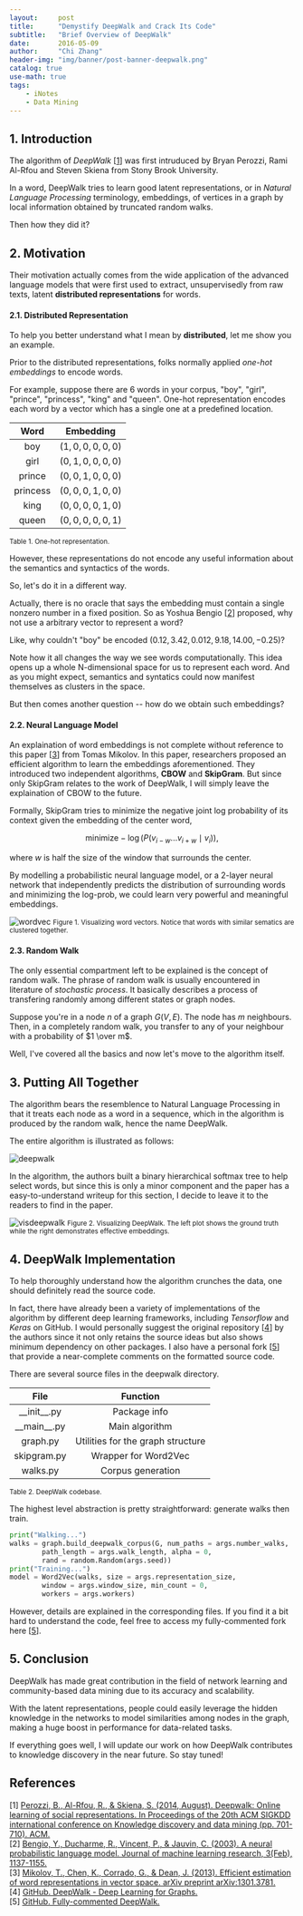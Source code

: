 ```yaml
---
layout:     post
title:      "Demystify DeepWalk and Crack Its Code"
subtitle:   "Brief Overview of DeepWalk"
date:       2016-05-09
author:     "Chi Zhang"
header-img: "img/banner/post-banner-deepwalk.png" 
catalog: true
use-math: true
tags:
    - iNotes  
    - Data Mining
---
```


## 1. Introduction

The algorithm of *DeepWalk* [[1](#ref1)] was first intruduced by Bryan Perozzi, Rami Al-Rfou and Steven Skiena from Stony Brook University. 

In a word, DeepWalk tries to learn good latent representations, or in *Natural Language Processing* terminology, embeddings, of vertices in a graph by local information obtained by truncated random walks.

Then how they did it?

## 2. Motivation

Their motivation actually comes from the wide application of the advanced language models that were first used to extract, unsupervisedly from raw texts, latent **distributed representations** for words.

#### 2.1. Distributed Representation

To help you better understand what I mean by **distributed**, let me show you an example.

Prior to the distributed representations, folks normally applied *one-hot embeddings* to encode words.

For example, suppose there are 6 words in your corpus, "boy", "girl", "prince", "princess", "king" and "queen". One-hot representation encodes each word by a vector which has a single one at a predefined location.

| Word | Embedding |
| :---: | :---: |
| boy | $(1, 0, 0, 0, 0, 0)$ |
| girl | $(0, 1, 0, 0, 0, 0)$ |
| prince | $(0, 0, 1, 0, 0, 0)$ |
| princess | $(0, 0, 0, 1, 0, 0)$ |
| king | $(0, 0, 0, 0, 1, 0)$ |
| queen | $(0, 0, 0, 0, 0, 1)$ |

<small class="img-hint">Table 1. One-hot representation.</small>

However, these representations do not encode any useful information about the semantics and syntactics of the words.

So, let's do it in a different way.

Actually, there is no oracle that says the embedding must contain a single nonzero number in a fixed position. So as Yoshua Bengio [[2](#ref2)] proposed, why not use a arbitrary vector to represent a word?

Like, why couldn't "boy" be encoded $(0.12, 3.42, 0.012, 9.18, 14.00, -0.25)$?

Note how it all changes the way we see words computationally. This idea opens up a whole N-dimensional space for us to represent each word. And as you might expect, semantics and syntatics could now manifest themselves as clusters in the space.

But then comes another question -- how do we obtain such embeddings?

#### 2.2. Neural Language Model

An explaination of word embeddings is not complete without reference to this paper [[3](#ref3)] from Tomas Mikolov. In this paper, researchers proposed an efficient algorithm to learn the embeddings aforementioned. They introduced two independent algorithms, **CBOW** and **SkipGram**. But since only SkipGram relates to the work of DeepWalk, I will simply leave the explaination of CBOW to the future.

Formally, SkipGram tries to minimize the negative joint log probability of its context given the embedding of the center word,

$$ \text{minimize} -\log(P({v_{i-w} ... v_{i+w}} \mid v_i)),$$

where $w$ is half the size of the window that surrounds the center.

By modelling a probabilistic neural language model, or a 2-layer neural network that independently predicts the distribution of surrounding words and minimizing the log-prob, we could learn very powerful and meaningful embeddings.

![wordvec](/img/in-post/deepwalk/wordvec.jpg)
<small class="img-hint">Figure 1. Visualizing word vectors. Notice that words with similar sematics are clustered together.</small>

#### 2.3. Random Walk

The only essential compartment left to be explained is the concept of random walk. The phrase of random walk is usually encountered in literature of *stochastic process*. It basically describes a process of transfering randomly among different states or graph nodes.

Suppose you're in a node $n$ of a graph $G(V, E)$. The node has $m$ neighbours. Then, in a completely random walk, you transfer to any of your neighbour with a probability of $1 \over m$.

Well, I've covered all the basics and now let's move to the algorithm itself.

## 3. Putting All Together

The algorithm bears the resemblence to Natural Language Processing in that it treats each node as a word in a sequence, which in the algorithm is produced by the random walk, hence the name DeepWalk.

The entire algorithm is illustrated as follows:

![deepwalk](/img/in-post/deepwalk/deepwalk.jpg)

In the algorithm, the authors built a binary hierarchical softmax tree to help select words, but since this is only a minor component and the paper has a easy-to-understand writeup for this section, I decide to leave it to the readers to find in the paper.

![visdeepwalk](/img/in-post/deepwalk/vis.jpg)
<small class="img-hint">Figure 2. Visualizing DeepWalk. The left plot shows the ground truth while the right demonstrates effective embeddings.</small>

## 4. DeepWalk Implementation

To help thoroughly understand how the algorithm crunches the data, one should definitely read the source code. 

In fact, there have already been a variety of implementations of the algorithm by different deep learning frameworks, including *Tensorflow* and *Keras* on GitHub. I would personally suggest the original repository [[4](#ref4)] by the authors since it not only retains the source ideas but also shows minimum dependency on other packages. I also have a personal fork [[5](#ref5)] that provide a near-complete comments on the formatted source code.

There are several source files in the deepwalk directory.

| File | Function |
| :---: | :---: |
| \_\_init\_\_.py | Package info |
| \_\_main\_\_.py | Main algorithm |
| graph.py | Utilities for the graph structure |
| skipgram.py | Wrapper for Word2Vec |
| walks.py | Corpus generation |

<small class="img-hint">Table 2. DeepWalk codebase.</small>

The highest level abstraction is pretty straightforward: generate walks then train.

```Python
print("Walking...")
walks = graph.build_deepwalk_corpus(G, num_paths = args.number_walks, 
        path_length = args.walk_length, alpha = 0, 
        rand = random.Random(args.seed))
print("Training...")
model = Word2Vec(walks, size = args.representation_size, 
        window = args.window_size, min_count = 0, 
        workers = args.workers)
```

However, details are explained in the corresponding files. If you find it a bit hard to understand the code, feel free to access my fully-commented fork here [[5](#ref5)].

## 5. Conclusion

DeepWalk has made great contribution in the field of network learning and community-based data mining due to its accuracy and scalability.

With the latent representations, people could easily leverage the hidden knowledge in the networks to model similarities among nodes in the graph, making a huge boost in performance for data-related tasks.

If everything goes well, I will update our work on how DeepWalk contributes to knowledge discovery in the near future. So stay tuned!

## References

[1] <a id="ref1">[Perozzi, B., Al-Rfou, R., & Skiena, S. (2014, August). Deepwalk: Online learning of social representations. In Proceedings of the 20th ACM SIGKDD international conference on Knowledge discovery and data mining (pp. 701-710). ACM.](http://arxiv.org/abs/1403.6652)</a>  
[2] <a id="ref2">[Bengio, Y., Ducharme, R., Vincent, P., & Jauvin, C. (2003). A neural probabilistic language model. Journal of machine learning research, 3(Feb), 1137-1155.](http://www.jmlr.org/papers/volume3/bengio03a/bengio03a.pdf)</a>  
[3] <a id="ref3">[Mikolov, T., Chen, K., Corrado, G., & Dean, J. (2013). Efficient estimation of word representations in vector space. arXiv preprint arXiv:1301.3781.](http://arxiv.org/abs/1301.3781)</a>  
[4] <a id="ref4">[GitHub. DeepWalk - Deep Learning for Graphs.](https://github.com/phanein/deepwalk)</a>  
[5] <a id="ref5">[GitHub. Fully-commented DeepWalk.](https://github.com/WellyZhang/DeepWalk)</a>  

